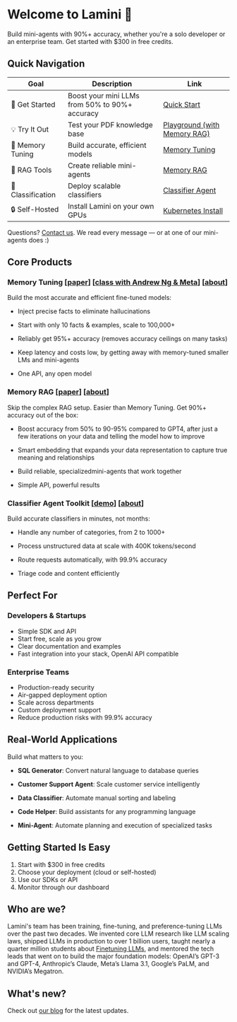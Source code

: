 # Welcome to Lamini 🦙

Build mini-agents with 90%+ accuracy, whether you're a solo developer or an enterprise team. Get started with $300 in free credits.

## Quick Navigation

| Goal | Description | Link |
|------|-------------|------|
| 🚀 Get Started | Boost your mini LLMs from 50% to 90%+ accuracy | [Quick Start](quick_start.md) |
| 💡 Try It Out | Test your PDF knowledge base | [Playground (with Memory RAG)](inference/playground.md) |
| 🎯 Memory Tuning | Build accurate, efficient models | [Memory Tuning](tuning/memory_tuning.md) |
| 🤖 RAG Tools | Create reliable mini-agents | [Memory RAG](memory_rag/index.md) |
| 🎯 Classification | Deploy scalable classifiers | [Classifier Agent](cat/index.md) |
| 🔒 Self-Hosted | Install Lamini on your own GPUs | [Kubernetes Install](self_managed/kubernetes_install.md) |

Questions? [Contact us](https://lamini.ai/contact). We read every message — or at one of our mini-agents does :)

## Core Products

### Memory Tuning [[paper](https://arxiv.org/pdf/2406.17642)] [[class with Andrew Ng & Meta](https://www.deeplearning.ai/short-courses/improving-accuracy-of-llm-applications/)] [[about](https://www.lamini.ai/memory-tuning)]
Build the most accurate and efficient fine-tuned models:

- Inject precise facts to eliminate hallucinations

- Start with only 10 facts & examples, scale to 100,000+

- Reliably get 95%+ accuracy (removes accuracy ceilings on many tasks)

- Keep latency and costs low, by getting away with memory-tuned smaller LMs and mini-agents

- One API, any open model

### Memory RAG [[paper](https://www.lamini.ai/memory-rag-high-accuracy-llms-whitepaper)] [[about](https://www.lamini.ai/memory-rag)]
Skip the complex RAG setup. Easier than Memory Tuning. Get 90%+ accuracy out of the box:

- Boost accuracy from 50% to 90-95% compared to GPT4, after just a few iterations on your data and telling the model how to improve

- Smart embedding that expands your data representation to capture true meaning and relationships

- Build reliable, specializedmini-agents that work together

- Simple API, powerful results

### Classifier Agent Toolkit [[demo](https://www.youtube.com/watch?v=-wadT3dsJoY)] [[about](https://www.lamini.ai/classifier-agent-toolkit)]
Build accurate classifiers in minutes, not months:

- Handle any number of categories, from 2 to 1000+

- Process unstructured data at scale with 400K tokens/second

- Route requests automatically, with 99.9% accuracy

- Triage code and content efficiently

## Perfect For

### Developers & Startups
- Simple SDK and API
- Start free, scale as you grow
- Clear documentation and examples
- Fast integration into your stack, OpenAI API compatible

### Enterprise Teams
- Production-ready security
- Air-gapped deployment option
- Scale across departments
- Custom deployment support
- Reduce production risks with 99.9% accuracy

## Real-World Applications

Build what matters to you:

- **SQL Generator**: Convert natural language to database queries

- **Customer Support Agent**: Scale customer service intelligently

- **Data Classifier**: Automate manual sorting and labeling

- **Code Helper**: Build assistants for any programming language

- **Mini-Agent**: Automate planning and execution of specialized tasks

## Getting Started Is Easy

1. Start with $300 in free credits
2. Choose your deployment (cloud or self-hosted)
3. Use our SDKs or API
4. Monitor through our dashboard

## Who are we?

Lamini's team has been training, fine-tuning, and preference-tuning LLMs over the past two decades. We invented core LLM research like LLM scaling laws, shipped LLMs in production to over 1 billion users, taught nearly a quarter million students about [Finetuning LLMs](https://www.deeplearning.ai/short-courses/finetuning-large-language-models/), and mentored the tech leads that went on to build the major foundation models: OpenAI’s GPT-3 and GPT-4, Anthropic’s Claude, Meta’s Llama 3.1, Google’s PaLM, and NVIDIA’s Megatron.

## What's new?

Check out [our blog](https://www.lamini.ai/blog) for the latest updates.  

<br><br>
